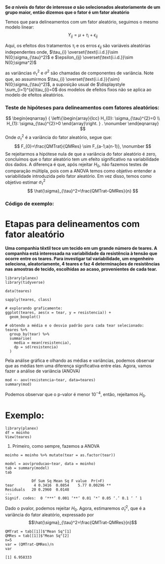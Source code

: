 **Se $a$ níveis do fator de interesse $a$ são selecionados aleatoriamente de um grupo maior, então dizemos que o fator é um fator aleatório**

Temos que para delineamentos com um fator aleatório, seguimos o mesmo modelo linear:   
$$
Y_{ij}=\mu+\tau_{i}+\epsilon_{ij}
$$

Aqui, os efeitos dos tratamentos $τ_i$ e os erros $ϵ_{ij}$ são variáveis aleatórias independentes onde, $\tau_{i} \overset{\text{i.i.d.}}\sim N(0;\sigma_{\tau}^2)$ e $\epsilon_{ij} \overset{\text{i.i.d.}}\sim N(0;\sigma^2)$

as variâncias $\sigma_{\tau}^2$ e $\sigma^2$ são chamadas de componentes de variância.
Note que, ao assumirmos $\tau_{i} \overset{\text{i.i.d.}}{\sim} N(0;\sigma_{\tau}^2)$, a suposição usual de $\displaystyle \sum_{i=1}^{a}\tau_{i}=0$ dos modelos de efeitos fixos não se aplica ao modelo de efeitos aleatórios.

### Teste de hipóteses para delineamentos com fatores aleatórios:
$$
\begin{eqnarray}
    {
               \left\{\begin{array}{lcc}
    H_{0}: \sigma_{\tau}^{2}=0 \\
    H_{1}: \sigma_{\tau}^{2}>0
    \end{array}\right.
    }  .  \nonumber
\end{eqnarray}
$$
Onde $\sigma_{\tau}^{2}$ é a variância do fator aleatório, segue que: 
$$
    F_{0}=\frac{QMTrat}{QMRes} \sim F_{a-1;a(n-1)},  \nonumber
$$
Se rejeitarmos a hipótese nula de que a variância do fator aleatório é zero, concluímos que o fator aleatório tem um efeito significativo na variabilidade dos dados. A diferença é que, após rejeitar $H_0$, não fazemos testes de comparação múltipla, pois com a ANOVA temos como objetivo entender a variabilidade introduzida pelo fator aleatório. Em vez disso, temos como objetivo estimar $\sigma_{\tau}^{2}$
$$
    \hat{\sigma}_{\tau}^2=\frac{QMTrat-QMRes}{n}
$$
### Código de exemplo: 
# Etapas para delineamentos com fator aleatório

**Uma companhia têxtil tece um tecido em um grande número de teares. A companhia está interessada na variabilidade da resistência à tensão que ocorre entre os teares. Para investigar tal variabilidade, um engenheiro seleciona, aleatoriamente, 4 teares e faz 4 determinações de resistências nas amostras de tecido, escolhidas ao acaso, provenientes de cada tear.**

```{r}
library(planex)
library(tidyverse)

data(teares)

sapply(teares, class)
```
```{r}
# explorando graficamente:
ggplot(teares, aes(x = tear, y = resistencia)) +
  geom_boxplot()

# obtendo a média e o desvio padrão para cada tear selecionado:
teares %>%
  group_by(tear) %>%
  summarise(
    media = mean(resistencia),
    dp = sd(resistencia)
  )
```

Pela análise gráfica e olhando as médias e variâncias, podemos observar que as médias tem uma diferença significativa entre elas. Agora, vamos fazer a análise de variância (ANOVA)
```{r}
mod <- aov(resistencia~tear, data=teares)
summary(mod)
```
Podemos observar que o p-valor é menor $10^{-4}$, então, rejeitamos $H_0$.

# Exemplo:

```{r}
library(planex)
df = moinho
View(teares)
```

1.  Primeiro, como sempre, fazemos a ANOVA

```{r}
moinho = moinho %>% mutate(tear = as.factor(tear))

model = aov(producao~tear, data = moinho)
tab = summary(model)
tab
```

```
            Df Sum Sq Mean Sq F value  Pr(>F)   
tear         4 0.3416  0.0854    5.77 0.00296 **
Residuals   20 0.2960  0.0148                   
---
Signif. codes:  0 ‘***’ 0.001 ‘**’ 0.01 ‘*’ 0.05 ‘.’ 0.1 ‘ ’ 1
```



Dado o pvalor, podemos rejeitar $H_0$. Agora, estimaremos $\hat{\sigma}_{\tau}^2$, que é a variância do fator aleatório, expressado por $$\hat{\sigma}_{\tau}^2=\frac{QMTrat-QMRes}{n}$$

```{r}
QMTrat = tab[[1]]$"Mean Sq"[1]
QMRes = tab[[1]]$"Mean Sq"[2]
n=5
var = (QMTrat-QMRes)/n
var
```

```
[1] 6.958333
```
